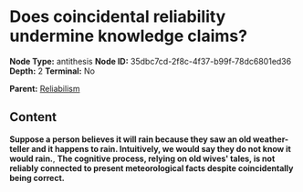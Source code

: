 # Does coincidental reliability undermine knowledge claims?

**Node Type:** antithesis
**Node ID:** 35dbc7cd-2f8c-4f37-b99f-78dc6801ed36
**Depth:** 2
**Terminal:** No

**Parent:** [Reliabilism](reliabilism.md)

## Content

**Suppose a person believes it will rain because they saw an old weather-teller and it happens to rain. Intuitively, we would say they do not know it would rain.**, **The cognitive process, relying on old wives' tales, is not reliably connected to present meteorological facts despite coincidentally being correct.**
